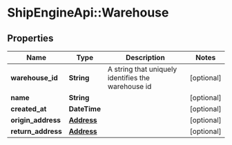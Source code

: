 # ShipEngineApi::Warehouse

## Properties
Name | Type | Description | Notes
------------ | ------------- | ------------- | -------------
**warehouse_id** | **String** | A string that uniquely identifies the warehouse id | [optional] 
**name** | **String** |  | [optional] 
**created_at** | **DateTime** |  | [optional] 
**origin_address** | [**Address**](Address.md) |  | [optional] 
**return_address** | [**Address**](Address.md) |  | [optional] 


